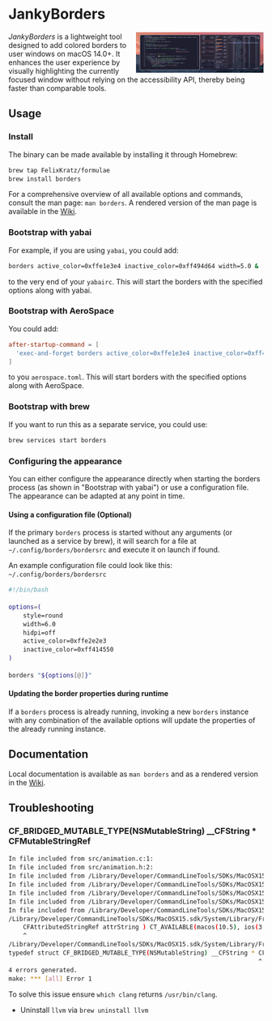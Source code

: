 # JankyBorders

<img align="right" width="50%" src="images/screenshot.png" alt="Screenshot">

*JankyBorders* is a lightweight tool designed to add colored borders to
user windows on macOS 14.0+. It enhances the user experience by visually
highlighting the currently focused window without relying on the accessibility
API, thereby being faster than comparable tools.

## Usage
### Install
The binary can be made available by installing it through Homebrew:
```bash
brew tap FelixKratz/formulae
brew install borders
```

For a comprehensive overview of all available options and commands, consult the
man page: `man borders`. A rendered version of the man page is available in the
[Wiki](https://github.com/FelixKratz/JankyBorders/wiki/Man-Page).

### Bootstrap with yabai
For example, if you are using `yabai`, you could add:
```bash
borders active_color=0xffe1e3e4 inactive_color=0xff494d64 width=5.0 &
```
to the very end of your `yabairc`. This will start the borders with the
specified options along with yabai.

### Bootstrap with AeroSpace
You could add:
```toml
after-startup-command = [
  'exec-and-forget borders active_color=0xffe1e3e4 inactive_color=0xff494d64 width=5.0'
]
```
to you `aerospace.toml`. This will start borders with the specified options
along with AeroSpace.

### Bootstrap with brew
If you want to run this as a separate service, you could use:
```bash
brew services start borders
```

### Configuring the appearance
You can either configure the appearance directly when starting the borders
process (as shown in "Bootstrap with yabai") or use a configuration file.
The appearance can be adapted at any point in time.

#### Using a configuration file (Optional)
If the primary `borders` process is started without any arguments (or launched
as a service by brew), it will search for a file at
`~/.config/borders/bordersrc` and execute it on launch if found.

An example configuration file could look like this:
`~/.config/borders/bordersrc`
```bash
#!/bin/bash

options=(
	style=round
	width=6.0
	hidpi=off
	active_color=0xffe2e2e3
	inactive_color=0xff414550
)

borders "${options[@]}"
```

#### Updating the border properties during runtime
If a `borders` process is already running, invoking a new `borders` instance
with any combination of the available options will update the properties of
the already running instance.

## Documentation
Local documentation is available as `man borders` and as a rendered version in
the [Wiki](https://github.com/FelixKratz/JankyBorders/wiki/Man-Page).

## Troubleshooting

### CF_BRIDGED_MUTABLE_TYPE(NSMutableString) __CFString * CFMutableStringRef

```bash
In file included from src/animation.c:1:
In file included from src/animation.h:2:
In file included from /Library/Developer/CommandLineTools/SDKs/MacOSX15.sdk/System/Library/Frameworks/CoreVideo.framework/Headers/CoreVideo.h:29:
In file included from /Library/Developer/CommandLineTools/SDKs/MacOSX15.sdk/System/Library/Frameworks/CoreVideo.framework/Headers/CVPixelBuffer.h:23:
In file included from /Library/Developer/CommandLineTools/SDKs/MacOSX15.sdk/System/Library/Frameworks/CoreVideo.framework/Headers/CVImageBuffer.h:29:
In file included from /Library/Developer/CommandLineTools/SDKs/MacOSX15.sdk/System/Library/Frameworks/ApplicationServices.framework/Headers/ApplicationServices.h:39:
In file included from /Library/Developer/CommandLineTools/SDKs/MacOSX15.sdk/System/Library/Frameworks/CoreText.framework/Headers/CoreText.h:26:
/Library/Developer/CommandLineTools/SDKs/MacOSX15.sdk/System/Library/Frameworks/CoreText.framework/Headers/CTFramesetter.h:85:5: error: unknown type name 'CFAttributedStringRef'; did you mean 'CFMutableStringRef'?
    CFAttributedStringRef attrString ) CT_AVAILABLE(macos(10.5), ios(3.2), watchos(2.0), tvos(9.0));
    ^
/Library/Developer/CommandLineTools/SDKs/MacOSX15.sdk/System/Library/Frameworks/CoreFoundation.framework/Headers/CFBase.h:510:70: note: 'CFMutableStringRef' declared here
typedef struct CF_BRIDGED_MUTABLE_TYPE(NSMutableString) __CFString * CFMutableStringRef;
                                                                     ^
4 errors generated.
make: *** [all] Error 1
```

To solve this issue ensure `which clang` returns `/usr/bin/clang`.
- Uninstall `llvm` via `brew uninstall llvm`